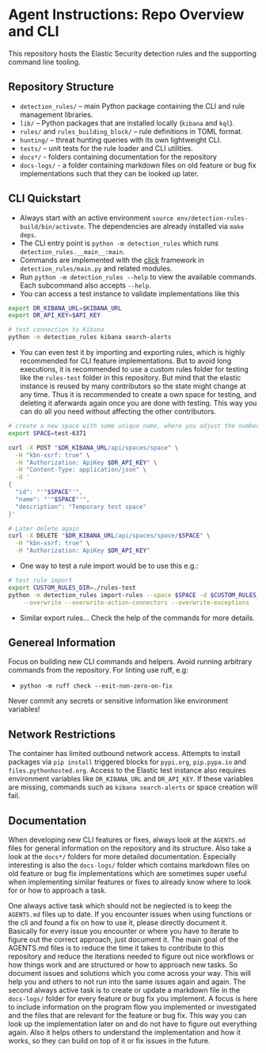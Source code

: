 # Agent Instructions: Repo Overview and CLI

This repository hosts the Elastic Security detection rules and the supporting command line tooling.

## Repository Structure
- `detection_rules/` – main Python package containing the CLI and rule management libraries.
- `lib/` – Python packages that are installed locally (`kibana` and `kql`).
- `rules/` and `rules_building_block/` – rule definitions in TOML format.
- `hunting/` – threat hunting queries with its own lightweight CLI.
- `tests/` – unit tests for the rule loader and CLI utilities.
- `docs*/` - folders containing documentation for the repository
- `docs-logs/` - a folder containing markdown files on old feature or bug fix implementations such that they can be looked up later.

## CLI Quickstart
- Always start with an active environment `source env/detection-rules-build/bin/activate`. The dependencies are already installed via `make deps`.
- The CLI entry point is `python -m detection_rules` which runs `detection_rules.__main__:main`.
- Commands are implemented with the [click](https://click.palletsprojects.com/) framework in `detection_rules/main.py` and related modules.
- Run `python -m detection_rules --help` to view the available commands. Each subcommand also accepts `--help`.
- You can access a test instance to validate implementations like this
```sh
export DR_KIBANA_URL=$KIBANA_URL
export DR_API_KEY=$API_KEY

# test connection to Kibana
python -m detection_rules kibana search-alerts
```
- You can even test it by importing and exporting rules, which is highly recommended for CLI feature implementations. But to avoid long executions, it is recommended to use a custom rules folder for testing like the `rules-test` folder in this repository. But mind that the elastic instance is reused by many contributors so the state might change at any time. Thus it is recommended to create a own space for testing, and deleting it aferwards again once you are done with testing. This way you can do all you need without affecting the other contributors.
```sh
# create a new space with some unique name, where you adjust the numbers
export SPACE=test-6371

curl -X POST "$DR_KIBANA_URL/api/spaces/space" \
  -H "kbn-xsrf: true" \
  -H "Authorization: ApiKey $DR_API_KEY" \
  -H "Content-Type: application/json" \
  -d '
{
  "id": "'"$SPACE"'", 
  "name": "'"$SPACE"'", 
  "description": "Temporary test space"
}'

# Later delete again
curl -X DELETE "$DR_KIBANA_URL/api/spaces/space/$SPACE" \
  -H "kbn-xsrf: true" \
  -H "Authorization: ApiKey $DR_API_KEY"
```
- One way to test a rule import would be to use this e.g.:
```sh
# test rule import
export CUSTOM_RULES_DIR=./rules-test
python -m detection_rules import-rules --space $SPACE -d $CUSTOM_RULES_DIR/rules \
    --overwrite --overwrite-action-connectors --overwrite-exceptions
```
- Similar export rules... Check the help of the commands for more details.

## Genereal Information
Focus on building new CLI commands and helpers. Avoid running arbitrary commands
from the repository. For linting use ruff, e.g:
- `python -m ruff check --exit-non-zero-on-fix`

Never commit any secrets or sensitive information like environment variables!

## Network Restrictions
The container has limited outbound network access. Attempts to install packages
via `pip install` triggered blocks for `pypi.org`, `pip.pypa.io` and
`files.pythonhosted.org`. Access to the Elastic test instance also requires
environment variables like `DR_KIBANA_URL` and `DR_API_KEY`. If these variables
are missing, commands such as `kibana search-alerts` or space creation will
fail.

## Documentation

When developing new CLI features or fixes, always look at the `AGENTS.md` files for general information on the repository and its structure. Also take a look at the `docs*/` folders for more detailed documentation. Especially interesting is also the `docs-logs/` folder which contains markdown files on old feature or bug fix implementations which are sometimes super useful when implementing similar features or fixes to already know where to look for or how to approach a task.

One always active task which should not be neglected is to keep the `AGENTS.md` files up to date. If you encounter issues when using functions or the cli and found a fix on how to use it, please directly document it. Basically for every issue you encounter or where you have to iterate to figure out the correct approach, just document it. The main goal of the AGENTS.md files is to reduce the time it takes to contribute to this repository and reduce the iterations needed to figure out nice workflows or how things work and are structured or how to approach new tasks. So document issues and solutions which you come across your way. This will help you and others to not run into the same issues again and again.
The second always active task is to create or update a markdown file in the `docs-logs/` folder for every feature or bug fix you implement. A focus is here to include information on the program flow you implemented or investigated and the files that are relevant for the feature or bug fix. This way you can look up the implementation later on and do not have to figure out everything again. Also it helps others to understand the implementation and how it works, so they can build on top of it or fix issues in the future.